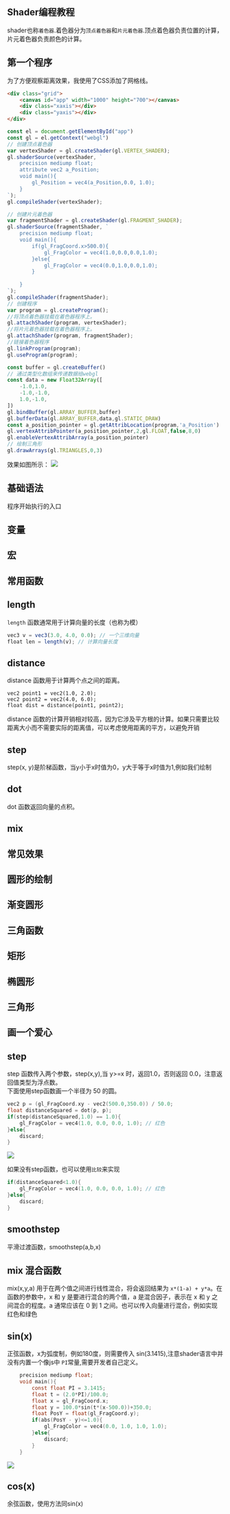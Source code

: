 
## Shader编程教程

shader也称`着色器`.着色器分为`顶点着色器`和`片元着色器`.顶点着色器负责位置的计算，片元着色器负责颜色的计算。


## 第一个程序

为了方便观察距离效果，我使用了CSS添加了网格线。

```html
<div class="grid">
	<canvas id="app" width="1000" height="700"></canvas>
	<div class="xaxis"></div>
	<div class="yaxis"></div>
</div>
```
```js
const el = document.getElementById("app")
const gl = el.getContext("webgl")
// 创建顶点着色器
var vertexShader = gl.createShader(gl.VERTEX_SHADER);
gl.shaderSource(vertexShader, `
    precision mediump float;
    attribute vec2 a_Position;
    void main(){
        gl_Position = vec4(a_Position,0.0, 1.0);
    }
`);
gl.compileShader(vertexShader);

// 创建片元着色器
var fragmentShader = gl.createShader(gl.FRAGMENT_SHADER);
gl.shaderSource(fragmentShader, `
    precision mediump float;      
    void main(){
        if(gl_FragCoord.x>500.0){
            gl_FragColor = vec4(1.0,0.0,0.0,1.0);
        }else{
            gl_FragColor = vec4(0.0,1.0,0.0,1.0);
        }
        
    }
`);
gl.compileShader(fragmentShader);
// 创建程序
var program = gl.createProgram();
//将顶点着色器挂载在着色器程序上。
gl.attachShader(program, vertexShader); 
//将片元着色器挂载在着色器程序上。
gl.attachShader(program, fragmentShader);
//链接着色器程序
gl.linkProgram(program);
gl.useProgram(program);

const buffer = gl.createBuffer()
// 通过类型化数组来传递数据给webgl
const data = new Float32Array([
    -1.0,1.0,
    -1.0,-1.0,
    1.0,-1.0,
])
gl.bindBuffer(gl.ARRAY_BUFFER,buffer)
gl.bufferData(gl.ARRAY_BUFFER,data,gl.STATIC_DRAW)
const a_position_pointer = gl.getAttribLocation(program,'a_Position')
gl.vertexAttribPointer(a_position_pointer,2,gl.FLOAT,false,8,0)
gl.enableVertexAttribArray(a_position_pointer)
// 绘制三角形
gl.drawArrays(gl.TRIANGLES,0,3)
```
效果如图所示：
![](../../assets/img/test01.png)



## 基础语法
程序开始执行的入口

## 变量

## 宏

## 常用函数

## length
`length` 函数通常用于计算向量的长度（也称为模）
```js
vec3 v = vec3(3.0, 4.0, 0.0); // 一个三维向量
float len = length(v); // 计算向量长度
```

## distance
distance 函数用于计算两个点之间的距离。
```
vec2 point1 = vec2(1.0, 2.0);
vec2 point2 = vec2(4.0, 6.0);
float dist = distance(point1, point2);
```
distance 函数的计算开销相对较高，因为它涉及平方根的计算。如果只需要比较距离大小而不需要实际的距离值，可以考虑使用距离的平方，以避免开销


## step
step(x, y)是阶梯函数，当y小于x时值为0，y大于等于x时值为1,例如我们绘制


## dot
dot 函数返回向量的点积。

## mix

## 




## 常见效果

## 圆形的绘制

## 渐变圆形

## 三角函数

## 矩形

## 椭圆形

## 三角形

## 画一个爱心

## step 
step 函数传入两个参数，step(x,y),当 y>=x 时，返回1.0，否则返回 0.0，注意返回值类型为浮点数。  
下面使用step函数画一个半径为 50 的圆。
```c
vec2 p = (gl_FragCoord.xy - vec2(500.0,350.0)) / 50.0;
float distanceSquared = dot(p, p);
if(step(distanceSquared,1.0) == 1.0){
    gl_FragColor = vec4(1.0, 0.0, 0.0, 1.0); // 红色
}else{
    discard;
}
```
![](../../assets/img/demo02.png)

如果没有step函数，也可以使用`比较`来实现
```c
if(distanceSquared<1.0){
    gl_FragColor = vec4(1.0, 0.0, 0.0, 1.0); // 红色
}else{
    discard;
}
```

## smoothstep
平滑过渡函数，smoothstep(a,b,x)



## mix 混合函数
mix(x,y,a) 用于在两个值之间进行线性混合，将会返回结果为 `x*(1-a) + y*a`。在函数的参数中，x 和 y 是要进行混合的两个值，a 是混合因子，表示在 x 和 y 之间混合的程度。a 通常应该在 0 到 1 之间。也可以传入向量进行混合，例如实现红色和绿色


## sin(x)
正弦函数，x为弧度制，例如180度，则需要传入 sin(3.1415),注意shader语言中并没有内置一个像js中 `PI`常量,需要开发者自己定义。
```c
	precision mediump float;
    void main(){
        const float PI = 3.1415;
        float t = (2.0*PI)/100.0;
        float x = gl_FragCoord.x;
        float y = 100.0*sin(t*(x-500.0))+350.0;
        float PosY = float(gl_FragCoord.y);	
        if(abs(PosY - y)<=1.0){
            gl_FragColor = vec4(0.0, 1.0, 1.0, 1.0);
        }else{
            discard;
        }
    }
```
![](../../assets/img/demo03.png)

## cos(x)
余弦函数，使用方法同sin(x)



